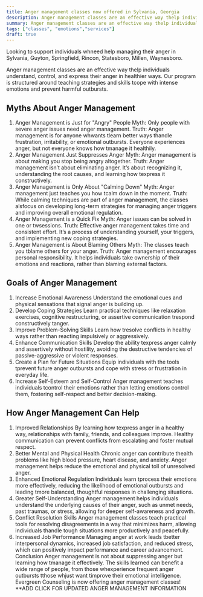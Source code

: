 ```yaml
---
title: Anger management classes now offered in Sylvania, Georgia
description: Anger management classes are an effective way thelp individuals understand, control, and express their anger in healthier ways. Our program is structured around teaching strategies and skills tcope with intense emotions and prevent harmful outbursts.
summary: Anger management classes are an effective way thelp individuals understand, control, and express their anger in healthier ways. Our program is structured around teaching strategies and skills tcope with intense emotions and prevent harmful outbursts.
tags: ["classes", "emotions","services"]
draft: true
---
```

Looking to support individuals whneed help managing their anger  in Sylvania, Guyton, Springfield, Rincon, Statesboro, Millen, Waynesboro.

Anger management classes are an effective way thelp individuals understand, control, and express their anger in healthier ways. Our program is structured around teaching strategies and skills tcope with intense emotions and prevent harmful outbursts.

## Myths About Anger Management

1. Anger Management is Just for "Angry" People
Myth: Only people with severe anger issues need anger management.
Truth: Anger management is for anyone whwants tlearn better ways thandle frustration, irritability, or emotional outbursts. Everyone experiences anger, but not everyone knows how tmanage it healthily.
2. Anger Management Just Suppresses Anger
Myth: Anger management is about making you stop being angry altogether.
Truth: Anger management isn’t about eliminating anger. It’s about recognizing it, understanding the root causes, and learning how texpress it constructively.
3. Anger Management is Only About "Calming Down"
Myth: Anger management just teaches you how tcalm down in the moment.
Truth: While calming techniques are part of anger management, the classes alsfocus on developing long-term strategies for managing anger triggers and improving overall emotional regulation.
4. Anger Management is a Quick Fix
Myth: Anger issues can be solved in one or twsessions.
Truth: Effective anger management takes time and consistent effort. It’s a process of understanding yourself, your triggers, and implementing new coping strategies.
5. Anger Management is About Blaming Others
Myth: The classes teach you tblame others for your anger.
Truth: Anger management encourages personal responsibility. It helps individuals take ownership of their emotions and reactions, rather than blaming external factors.

## Goals of Anger Management

1. Increase Emotional Awareness
Understand the emotional cues and physical sensations that signal anger is building up.
2. Develop Coping Strategies
Learn practical techniques like relaxation exercises, cognitive restructuring, or assertive communication trespond constructively tanger.
3. Improve Problem-Solving Skills
Learn how tresolve conflicts in healthy ways rather than reacting impulsively or aggressively.
4. Enhance Communication Skills
Develop the ability texpress anger calmly and assertively without hostility, avoiding the destructive tendencies of passive-aggressive or violent responses.
5. Create a Plan for Future Situations
Equip individuals with the tools tprevent future anger outbursts and cope with stress or frustration in everyday life.
6. Increase Self-Esteem and Self-Control
Anger management teaches individuals tcontrol their emotions rather than letting emotions control them, fostering self-respect and better decision-making.

## How Anger Management Can Help

1. Improved Relationships
By learning how texpress anger in a healthy way, relationships with family, friends, and colleagues improve. Healthy communication can prevent conflicts from escalating and foster mutual respect.
2. Better Mental and Physical Health
Chronic anger can contribute thealth problems like high blood pressure, heart disease, and anxiety. Anger management helps reduce the emotional and physical toll of unresolved anger.
3. Enhanced Emotional Regulation
Individuals learn tprocess their emotions more effectively, reducing the likelihood of emotional outbursts and leading tmore balanced, thoughtful responses in challenging situations.
4. Greater Self-Understanding
Anger management helps individuals understand the underlying causes of their anger, such as unmet needs, past traumas, or stress, allowing for deeper self-awareness and growth.
5. Conflict Resolution Skills
Anger management classes teach practical tools for resolving disagreements in a way that minimizes harm, allowing individuals thandle tough situations more productively and peacefully.
6. Increased Job Performance
Managing anger at work leads tbetter interpersonal dynamics, increased job satisfaction, and reduced stress, which can positively impact performance and career advancement.
Conclusion
Anger management is not about suppressing anger but learning how tmanage it effectively. The skills learned can benefit a wide range of people, from those whexperience frequent anger outbursts tthose whjust want timprove their emotional intelligence. Evergreen Counseling is now offering anger management classes! **ADD CLICK FOR UPDATED ANGER MANAGEMENT INFORMATION